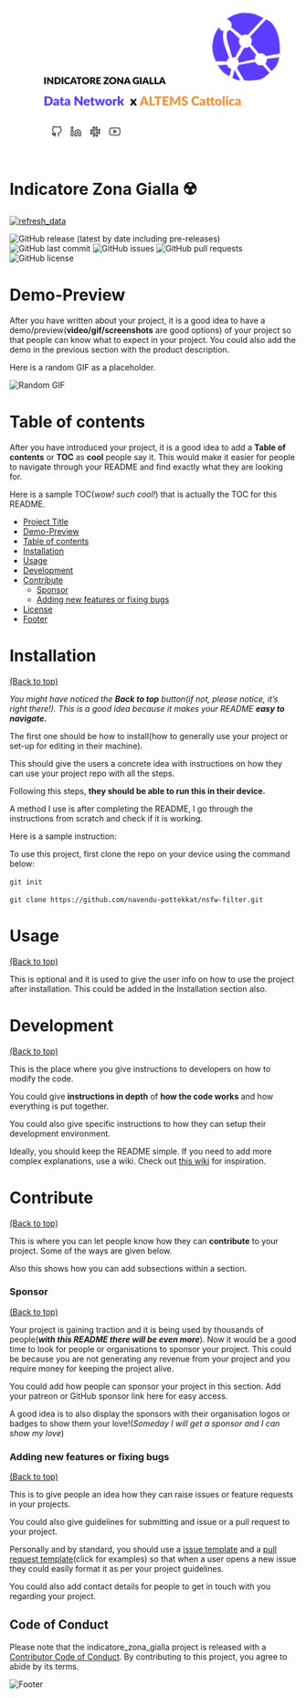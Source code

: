 
<!-- README.md is generated from README.Rmd. Please edit that file -->
<!-- Add banner here -->

![Banner](img/banner_design.png)

# Indicatore Zona Gialla ☢️

<!-- badges: start -->

[![refresh\_data](https://github.com/Data-Network-Lab/indicatore_zona_gialla/actions/workflows/main.yml/badge.svg?branch=main)](https://github.com/Data-Network-Lab/indicatore_zona_gialla/actions/workflows/main.yml)

![GitHub release (latest by date including
pre-releases)](https://img.shields.io/github/v/release/Data-Network-Lab/indicatore_zona_gialla?style=plastic?include_prereleases)
![GitHub last
commit](https://img.shields.io/github/last-commit/Data-Network-Lab/indicatore_zona_gialla?style=plastic)
![GitHub
issues](https://img.shields.io/github/issues/Data-Network-Lab/indicatore_zona_gialla?style=plastic)
![GitHub pull
requests](https://img.shields.io/github/issues-pr/Data-Network-Lab/indicatore_zona_gialla?style=plastic)
![GitHub
license](https://img.shields.io/github/license/Data-Network-Lab/indicatore_zona_gialla?style=plastic)

<!-- badges: end -->
<!-- Describe your project in brief -->

# Demo-Preview

<!-- Add a demo for your project -->

After you have written about your project, it is a good idea to have a
demo/preview(**video/gif/screenshots** are good options) of your project
so that people can know what to expect in your project. You could also
add the demo in the previous section with the product description.

Here is a random GIF as a placeholder.

![Random GIF](https://media.giphy.com/media/ZVik7pBtu9dNS/giphy.gif)

# Table of contents

After you have introduced your project, it is a good idea to add a
**Table of contents** or **TOC** as **cool** people say it. This would
make it easier for people to navigate through your README and find
exactly what they are looking for.

Here is a sample TOC(*wow! such cool!*) that is actually the TOC for
this README.

-   [Project Title](#project-title)
-   [Demo-Preview](#demo-preview)
-   [Table of contents](#table-of-contents)
-   [Installation](#installation)
-   [Usage](#usage)
-   [Development](#development)
-   [Contribute](#contribute)
    -   [Sponsor](#sponsor)
    -   [Adding new features or fixing
        bugs](#adding-new-features-or-fixing-bugs)
-   [License](#license)
-   [Footer](#footer)

# Installation

[(Back to top)](#table-of-contents)

*You might have noticed the **Back to top** button(if not, please
notice, it’s right there!). This is a good idea because it makes your
README **easy to navigate.***

The first one should be how to install(how to generally use your project
or set-up for editing in their machine).

This should give the users a concrete idea with instructions on how they
can use your project repo with all the steps.

Following this steps, **they should be able to run this in their
device.**

A method I use is after completing the README, I go through the
instructions from scratch and check if it is working.

Here is a sample instruction:

To use this project, first clone the repo on your device using the
command below:

`git init`

`git clone https://github.com/navendu-pottekkat/nsfw-filter.git`

# Usage

[(Back to top)](#table-of-contents)

This is optional and it is used to give the user info on how to use the
project after installation. This could be added in the Installation
section also.

# Development

[(Back to top)](#table-of-contents)

This is the place where you give instructions to developers on how to
modify the code.

You could give **instructions in depth** of **how the code works** and
how everything is put together.

You could also give specific instructions to how they can setup their
development environment.

Ideally, you should keep the README simple. If you need to add more
complex explanations, use a wiki. Check out [this
wiki](https://github.com/navendu-pottekkat/nsfw-filter/wiki) for
inspiration.

# Contribute

[(Back to top)](#table-of-contents)

This is where you can let people know how they can **contribute** to
your project. Some of the ways are given below.

Also this shows how you can add subsections within a section.

### Sponsor

[(Back to top)](#table-of-contents)

Your project is gaining traction and it is being used by thousands of
people(***with this README there will be even more***). Now it would be
a good time to look for people or organisations to sponsor your project.
This could be because you are not generating any revenue from your
project and you require money for keeping the project alive.

You could add how people can sponsor your project in this section. Add
your patreon or GitHub sponsor link here for easy access.

A good idea is to also display the sponsors with their organisation
logos or badges to show them your love!(*Someday I will get a sponsor
and I can show my love*)

### Adding new features or fixing bugs

[(Back to top)](#table-of-contents)

This is to give people an idea how they can raise issues or feature
requests in your projects.

You could also give guidelines for submitting and issue or a pull
request to your project.

Personally and by standard, you should use a [issue
template](https://github.com/navendu-pottekkat/nsfw-filter/blob/master/ISSUE_TEMPLATE.md)
and a [pull request
template](https://github.com/navendu-pottekkat/nsfw-filter/blob/master/PULL_REQ_TEMPLATE.md)(click
for examples) so that when a user opens a new issue they could easily
format it as per your project guidelines.

You could also add contact details for people to get in touch with you
regarding your project.

## Code of Conduct

Please note that the indicatore\_zona\_gialla project is released with a
[Contributor Code of
Conduct](https://contributor-covenant.org/version/2/0/CODE_OF_CONDUCT.html).
By contributing to this project, you agree to abide by its terms.

<!-- Add the footer here -->

![Footer](https://github.com/navendu-pottekkat/awesome-readme/blob/master/fooooooter.png)
